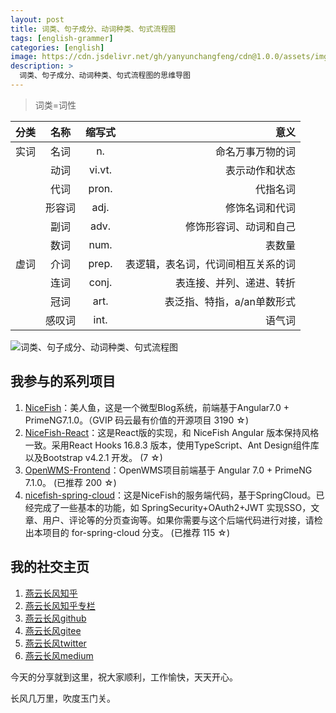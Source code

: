 ```yaml
---
layout: post
title: 词类、句子成分、动词种类、句式流程图
tags: [english-grammer]
categories: [english]
image: https://cdn.jsdelivr.net/gh/yanyunchangfeng/cdn@1.0.0/assets/img/blog/english-grammer/english-grammer-cover1.png
description: >
  词类、句子成分、动词种类、句式流程图的思维导图
---
```


>    词类=词性  

|  分类 | 名称  | 缩写式 |意义 |  
| :-----|:----:|:----:| ----:|
| 实词 | 名词| n.| 命名万事万物的词|
|     | 动词| vi.vt.|表示动作和状态|
|     | 代词| pron.|代指名词|
|     | 形容词| adj.|修饰名词和代词|
|     | 副词| adv.|修饰形容词、动词和自己|
|     | 数词| num.|表数量|
|虚词  | 介词| prep.|表逻辑，表名词，代词间相互关系的词|
|     | 连词| conj.|表连接、并列、递进、转折|
|    | 冠词| art.|表泛指、特指，a/an单数形式|
|    | 感叹词| int.|语气词|



![词类、句子成分、动词种类、句式流程图]({{site.cdn}}img/blog/english-grammer/english-grammer-lesson1.png)

## 我参与的系列项目

1. [NiceFish]( https://gitee.com/mumu-osc/NiceFish)：美人鱼，这是一个微型Blog系统，前端基于Angular7.0 + PrimeNG7.1.0。（GVIP 码云最有价值的开源项目 3190 ☆)
2. [NiceFish-React]( https://gitee.com/mumu-osc/NiceFish-React)：这是React版的实现，和 NiceFish Angular 版本保持风格一致。采用React Hooks 16.8.3 版本，使用TypeScript、Ant Design组件库以及Bootstrap v4.2.1 开发。  (7 ☆)
3. [OpenWMS-Frontend](https://gitee.com/mumu-osc/OpenWMS-Frontend)：OpenWMS项目前端基于 Angular 7.0 + PrimeNG 7.1.0。  (已推荐 200 ☆)
4. [nicefish-spring-cloud](https://gitee.com/mumu-osc/nicefish-spring-cloud)：这是NiceFish的服务端代码，基于SpringCloud。已经完成了一些基本的功能，如 SpringSecurity+OAuth2+JWT 实现SSO，文章、用户、评论等的分页查询等。如果你需要与这个后端代码进行对接，请检出本项目的 for-spring-cloud 分支。 (已推荐 115 ☆)

## 我的社交主页  

1. [燕云长风知乎](https://zhihu.com/people/hbxyxuxiaodong)  
2. [燕云长风知乎专栏](https://zhuanlan.zhihu.com/yanyunchangfeng)  
3. [燕云长风github](https://github.com/yanyunchangfeng)  
4. [燕云长风gitee](https://gitee.com/yanyunchangfeng)  
5. [燕云长风twitter](https://twitter.com/yanyunchangfeng)  
6. [燕云长风medium](https://medium.com/@yanyunchangfeng) 

今天的分享就到这里，祝大家顺利，工作愉快，天天开心。

长风几万里，吹度玉门关。